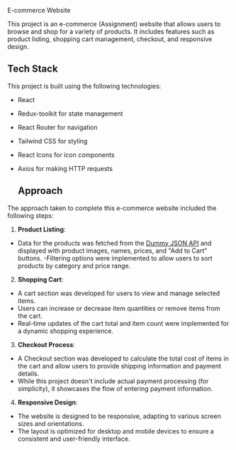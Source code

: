  E-commerce Website

This project is an e-commerce (Assignment) website  that allows users to browse and shop for a variety of products. 
It includes features such as product listing, shopping cart management, checkout, and responsive design.

## Tech Stack

This project is built using the following technologies:

- React
- Redux-toolkit for state management
- React Router for navigation
- Tailwind CSS for styling
- React Icons for icon components
- Axios for making HTTP requests

  ## Approach

The approach taken to complete this e-commerce website included the following steps:

1. **Product Listing**:
- Data for the products was fetched from the [Dummy JSON API](https://dummyjson.com/) and displayed with product images, names, prices, and "Add to Cart" buttons.
-Filtering options were implemented to allow users to sort products by category and price range.

2. **Shopping Cart**:
- A cart section was developed for users to view and manage selected items.
- Users can increase or decrease item quantities or remove items from the cart.
- Real-time updates of the cart total and item count were implemented for a dynamic shopping experience.

3. **Checkout Process**:
- A Checkout section was developed to calculate the total cost of items in the cart and allow users to provide shipping information and payment details.
- While this project doesn't include actual payment processing (for simplicity), it showcases the flow of entering payment information.

4. **Responsive Design**:
- The website is designed to be responsive, adapting to various screen sizes and orientations.
- The layout is optimized for desktop and mobile devices to ensure a consistent and user-friendly interface.
